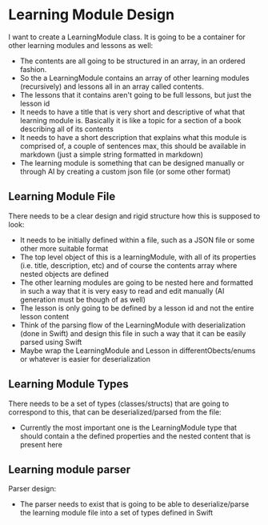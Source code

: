 #  Learning Module Design

I want to create a LearningModule class. It is going to be a container for other learning modules and lessons as well: 
- The contents are all going to be structured in an array, in an ordered fashion. 
- So the a LearningModule contains an array of other learning modules (recursively) and lessons all in an array called contents.
- The lessons that it contains aren't going to be full lessons, but just the lesson id
- It needs to have a title that is very short and descriptive of what that learning module is. Basically it is like a topic for a section of a book describing all of its contents
- It needs to have a short description that explains what this module is comprised of, a couple of sentences max, this should be available in markdown (just a simple string formatted in markdown)
- The learning module is something that can be designed manually or through AI by creating a custom json file (or some other format)


## Learning Module File

There needs to be a clear design and rigid structure how this is supposed to look:
- It needs to be initially defined within a file, such as a JSON file or some other more suitable format
- The top level object of this is a learningModule, with all of its properties (i.e. title, description, etc) and of course the contents array where nested objects are defined
- The other learning modules are going to be nested here and formatted in such a way that it is very easy to read and edit manually (AI generation must be though of as well)
- The lesson is only going to be defined by a lesson id and not the entire lesson content
- Think of the parsing flow of the LearningModule with deserialization (done in Swift) and design this file in such a way that it can be easily parsed using Swift
- Maybe wrap the LearningModule and Lesson in differentObects/enums or whatever is easier for deserialization

## Learning Module Types

There needs to be a set of types (classes/structs) that are going to correspond to this, that can be deserialized/parsed from the file:
- Currently the most important one is the LearningModule type that should contain a the defined properties and the nested content that is present here

## Learning module parser

Parser design:
- The parser needs to exist that is going to be able to deserialize/parse the learning module file into a set of types defined in Swift



